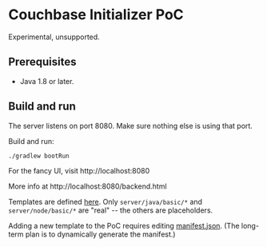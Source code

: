 # Couchbase Initializer PoC

Experimental, unsupported.

## Prerequisites

* Java 1.8 or later.

## Build and run

The server listens on port 8080.
Make sure nothing else is using that port.

Build and run:

```
./gradlew bootRun
```

For the fancy UI, visit http://localhost:8080

More info at http://localhost:8080/backend.html

Templates are defined [here](initializer-backend/src/templates).
Only `server/java/basic/*` and `server/node/basic/*` are "real" -- the others are placeholders.

Adding a new template to the PoC requires editing [manifest.json](initializer-backend/src/main/resources/manifest.json).
(The long-term plan is to dynamically generate the manifest.)
